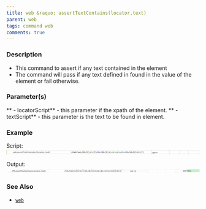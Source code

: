 ```yaml
---
title: web &raquo; assertTextContains(locator,text)
parent: web
tags: command web
comments: true
---
```


### Description

- This command to assert if any text contained in the element
- The command will pass if any text defined in found in the value of the element or fail otherwise.

### Parameter(s)

** - locatorScript** - this parameter if the xpath of the element.
** - textScript** - this parameter is the text to be found in element.

### Example

Script:<br/>
![](image/assertTextContains_01.png)

Output:<br/>
![](image/assertTextContains_02.png)

### See Also

- [`web`](index.html)